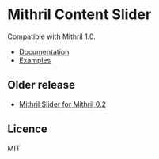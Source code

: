 # Mithril Content Slider

Compatible with Mithril 1.0.

* [Documentation](https://github.com/ArthurClemens/mithril-slider/tree/master/packages/mithril-slider)
* [Examples](https://github.com/ArthurClemens/mithril-slider/tree/master/packages/examples)



## Older release

* [Mithril Slider for Mithril 0.2](https://github.com/ArthurClemens/mithril-slider/tree/mithril-0.2)



## Licence

MIT
